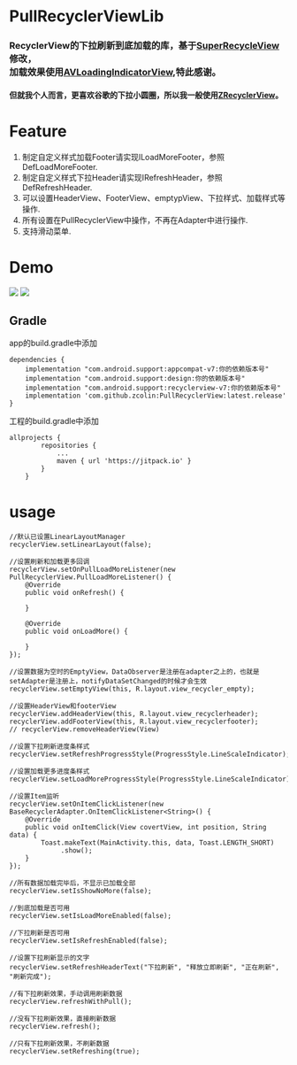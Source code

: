 PullRecyclerViewLib
=
### RecyclerView的下拉刷新到底加载的库，基于[SuperRecycleView](https://github.com/supercwn/SuperRecycleView)修改，<br>加载效果使用[AVLoadingIndicatorView](https://github.com/81813780/AVLoadingIndicatorView),特此感谢。
#### 但就我个人而言，更喜欢谷歌的下拉小圆圈，所以我一般使用[ZRecyclerView](https://github.com/zcolin/ZRecyclerView)。
  
  
  
Feature
=
1. 制定自定义样式加载Footer请实现ILoadMoreFooter，参照DefLoadMoreFooter.
2. 制定自定义样式下拉Header请实现IRefreshHeader，参照DefRefreshHeader.
3. 可以设置HeaderView、FooterView、emptypView、下拉样式、加载样式等操作.
4. 所有设置在PullRecyclerView中操作，不再在Adapter中进行操作.
5. 支持滑动菜单.

Demo
=
![](screenshot/1.gif)
![](screenshot/2.gif)


## Gradle
app的build.gradle中添加
```
dependencies {
    implementation "com.android.support:appcompat-v7:你的依赖版本号"
    implementation "com.android.support:design:你的依赖版本号"
    implementation "com.android.support:recyclerview-v7:你的依赖版本号"
    implementation 'com.github.zcolin:PullRecyclerView:latest.release'
}
```
工程的build.gradle中添加
```
allprojects {
		repositories {
			...
			maven { url 'https://jitpack.io' }
		}
	}
```

usage
=

```
//默认已设置LinearLayoutManager
recyclerView.setLinearLayout(false);

//设置刷新和加载更多回调
recyclerView.setOnPullLoadMoreListener(new PullRecyclerView.PullLoadMoreListener() {
    @Override
    public void onRefresh() {
        
    }

    @Override
    public void onLoadMore() {

    }
});

//设置数据为空时的EmptyView，DataObserver是注册在adapter之上的，也就是setAdapter是注册上，notifyDataSetChanged的时候才会生效
recyclerView.setEmptyView(this, R.layout.view_recycler_empty);

//设置HeaderView和footerView
recyclerView.addHeaderView(this, R.layout.view_recyclerheader);
recyclerView.addFooterView(this, R.layout.view_recyclerfooter);
// recyclerView.removeHeaderView(View)

//设置下拉刷新进度条样式
recyclerView.setRefreshProgressStyle(ProgressStyle.LineScaleIndicator);

//设置加载更多进度条样式
recyclerView.setLoadMoreProgressStyle(ProgressStyle.LineScaleIndicator);

//设置Item监听
recyclerView.setOnItemClickListener(new BaseRecyclerAdapter.OnItemClickListener<String>() {
    @Override
    public void onItemClick(View covertView, int position, String data) {
        Toast.makeText(MainActivity.this, data, Toast.LENGTH_SHORT)
             .show();
    }
});

//所有数据加载完毕后，不显示已加载全部
recyclerView.setIsShowNoMore(false);

//到底加载是否可用
recyclerView.setIsLoadMoreEnabled(false);

//下拉刷新是否可用
recyclerView.setIsRefreshEnabled(false);

//设置下拉刷新显示的文字
recyclerView.setRefreshHeaderText("下拉刷新", "释放立即刷新", "正在刷新", "刷新完成");

//有下拉刷新效果，手动调用刷新数据
recyclerView.refreshWithPull();

//没有下拉刷新效果，直接刷新数据
recyclerView.refresh();

//只有下拉刷新效果，不刷新数据
recyclerView.setRefreshing(true);
```




